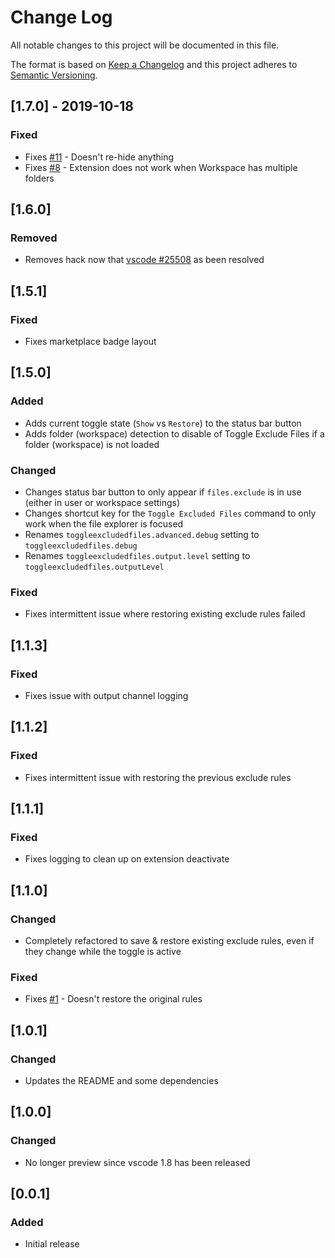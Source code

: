# Change Log

All notable changes to this project will be documented in this file.

The format is based on [Keep a Changelog](http://keepachangelog.com/) and this project adheres to [Semantic Versioning](http://semver.org/).

## [1.7.0] - 2019-10-18

### Fixed

- Fixes [#11](https://github.com/eamodio/vscode-toggle-excluded-files/issues/11) - Doesn't re-hide anything
- Fixes [#8](https://github.com/eamodio/vscode-toggle-excluded-files/issues/8) - Extension does not work when Workspace has multiple folders

## [1.6.0]

### Removed

- Removes hack now that [vscode #25508](https://github.com/Microsoft/vscode/issues/25508) as been resolved

## [1.5.1]

### Fixed

- Fixes marketplace badge layout

## [1.5.0]

### Added

- Adds current toggle state (`Show` vs `Restore`) to the status bar button
- Adds folder (workspace) detection to disable of Toggle Exclude Files if a folder (workspace) is not loaded

### Changed

- Changes status bar button to only appear if `files.exclude` is in use (either in user or workspace settings)
- Changes shortcut key for the `Toggle Excluded Files` command to only work when the file explorer is focused
- Renames `toggleexcludedfiles.advanced.debug` setting to `toggleexcludedfiles.debug`
- Renames `toggleexcludedfiles.output.level` setting to `toggleexcludedfiles.outputLevel`

### Fixed

- Fixes intermittent issue where restoring existing exclude rules failed

## [1.1.3]

### Fixed

- Fixes issue with output channel logging

## [1.1.2]

### Fixed

- Fixes intermittent issue with restoring the previous exclude rules

## [1.1.1]

### Fixed

- Fixes logging to clean up on extension deactivate

## [1.1.0]

### Changed

- Completely refactored to save & restore existing exclude rules, even if they change while the toggle is active

### Fixed

- Fixes [#1](https://github.com/eamodio/vscode-toggle-excluded-files/issues/1) - Doesn't restore the original rules

## [1.0.1]

### Changed

- Updates the README and some dependencies

## [1.0.0]

### Changed

- No longer preview since vscode 1.8 has been released

## [0.0.1]

### Added

- Initial release
